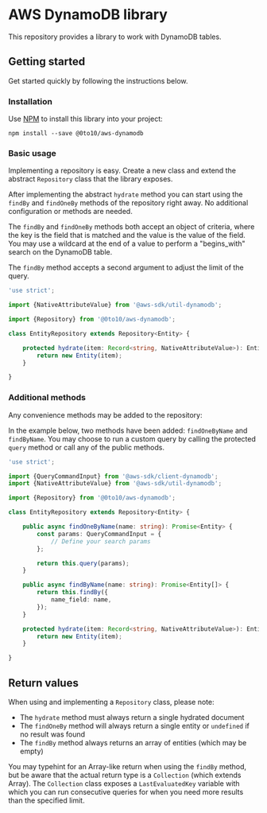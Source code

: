 # AWS DynamoDB library

This repository provides a library to work with DynamoDB tables.


## Getting started

Get started quickly by following the instructions below.


### Installation

Use [NPM](https://www.npmjs.com/) to install this library into your project:

```shell
npm install --save @0to10/aws-dynamodb
```


### Basic usage

Implementing a repository is easy. Create a new class and extend the abstract `Repository` class
that the library exposes.

After implementing the abstract `hydrate` method you can start using the `findBy` and `findOneBy` methods
of the repository right away. No additional configuration or methods are needed.

The `findBy` and `findOneBy` methods both accept an object of criteria, where the key is the field that
is matched and the value is the value of the field. You may use a wildcard at the end of a value to perform
a "begins_with" search on the DynamoDB table.

The `findBy` method accepts a second argument to adjust the limit of the query.

```typescript
'use strict';

import {NativeAttributeValue} from '@aws-sdk/util-dynamodb';

import {Repository} from '@0to10/aws-dynamodb';

class EntityRepository extends Repository<Entity> {

    protected hydrate(item: Record<string, NativeAttributeValue>): Entity {
        return new Entity(item);
    }

}
```


### Additional methods

Any convenience methods may be added to the repository:

In the example below, two methods have been added: `findOneByName` and `findByName`. You may choose to
run a custom query by calling the protected `query` method or call any of the public methods.

```typescript
'use strict';

import {QueryCommandInput} from '@aws-sdk/client-dynamodb';
import {NativeAttributeValue} from '@aws-sdk/util-dynamodb';

import {Repository} from '@0to10/aws-dynamodb';

class EntityRepository extends Repository<Entity> {

    public async findOneByName(name: string): Promise<Entity> {
        const params: QueryCommandInput = {
            // Define your search params
        };

        return this.query(params);
    }

    public async findByName(name: string): Promise<Entity[]> {
        return this.findBy({
            name_field: name,
        });
    }

    protected hydrate(item: Record<string, NativeAttributeValue>): Entity {
        return new Entity(item);
    }

}
```


## Return values

When using and implementing a `Repository` class, please note:

* The `hydrate` method must always return a single hydrated document
* The `findOneBy` method will always return a single entity or `undefined` if no result was found
* The `findBy` method always returns an array of entities (which may be empty)

You may typehint for an Array-like return when using the `findBy` method, but be aware that the actual
return type is a `Collection` (which extends Array). The `Collection` class exposes a `LastEvaluatedKey`
variable with which you can run consecutive queries for when you need more results than the specified
limit.
